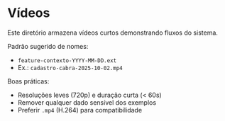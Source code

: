 # Vídeos

Este diretório armazena vídeos curtos demonstrando fluxos do sistema.

Padrão sugerido de nomes:
- `feature-contexto-YYYY-MM-DD.ext`
- Ex.: `cadastro-cabra-2025-10-02.mp4`

Boas práticas:
- Resoluções leves (720p) e duração curta (< 60s)
- Remover qualquer dado sensível dos exemplos
- Preferir `.mp4` (H.264) para compatibilidade